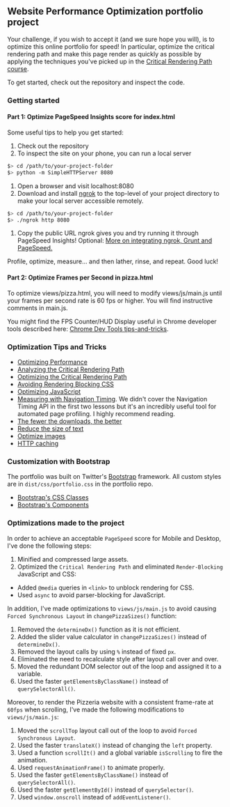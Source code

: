 ## Website Performance Optimization portfolio project

Your challenge, if you wish to accept it (and we sure hope you will), is to optimize this online portfolio for speed! In particular, optimize the critical rendering path and make this page render as quickly as possible by applying the techniques you've picked up in the [Critical Rendering Path course](https://www.udacity.com/course/ud884).

To get started, check out the repository and inspect the code.

### Getting started

#### Part 1: Optimize PageSpeed Insights score for index.html

Some useful tips to help you get started:

1. Check out the repository
1. To inspect the site on your phone, you can run a local server

  ```bash
  $> cd /path/to/your-project-folder
  $> python -m SimpleHTTPServer 8080
  ```

1. Open a browser and visit localhost:8080
1. Download and install [ngrok](https://ngrok.com/) to the top-level of your project directory to make your local server accessible remotely.

  ``` bash
  $> cd /path/to/your-project-folder
  $> ./ngrok http 8080
  ```

1. Copy the public URL ngrok gives you and try running it through PageSpeed Insights! Optional: [More on integrating ngrok, Grunt and PageSpeed.](http://www.jamescryer.com/2014/06/12/grunt-pagespeed-and-ngrok-locally-testing/)

Profile, optimize, measure... and then lather, rinse, and repeat. Good luck!

#### Part 2: Optimize Frames per Second in pizza.html

To optimize views/pizza.html, you will need to modify views/js/main.js until your frames per second rate is 60 fps or higher. You will find instructive comments in main.js.

You might find the FPS Counter/HUD Display useful in Chrome developer tools described here: [Chrome Dev Tools tips-and-tricks](https://developer.chrome.com/devtools/docs/tips-and-tricks).

### Optimization Tips and Tricks
* [Optimizing Performance](https://developers.google.com/web/fundamentals/performance/ "web performance")
* [Analyzing the Critical Rendering Path](https://developers.google.com/web/fundamentals/performance/critical-rendering-path/analyzing-crp.html "analyzing crp")
* [Optimizing the Critical Rendering Path](https://developers.google.com/web/fundamentals/performance/critical-rendering-path/optimizing-critical-rendering-path.html "optimize the crp!")
* [Avoiding Rendering Blocking CSS](https://developers.google.com/web/fundamentals/performance/critical-rendering-path/render-blocking-css.html "render blocking css")
* [Optimizing JavaScript](https://developers.google.com/web/fundamentals/performance/critical-rendering-path/adding-interactivity-with-javascript.html "javascript")
* [Measuring with Navigation Timing](https://developers.google.com/web/fundamentals/performance/critical-rendering-path/measure-crp.html "nav timing api"). We didn't cover the Navigation Timing API in the first two lessons but it's an incredibly useful tool for automated page profiling. I highly recommend reading.
* <a href="https://developers.google.com/web/fundamentals/performance/optimizing-content-efficiency/eliminate-downloads.html">The fewer the downloads, the better</a>
* <a href="https://developers.google.com/web/fundamentals/performance/optimizing-content-efficiency/optimize-encoding-and-transfer.html">Reduce the size of text</a>
* <a href="https://developers.google.com/web/fundamentals/performance/optimizing-content-efficiency/image-optimization.html">Optimize images</a>
* <a href="https://developers.google.com/web/fundamentals/performance/optimizing-content-efficiency/http-caching.html">HTTP caching</a>

### Customization with Bootstrap
The portfolio was built on Twitter's <a href="http://getbootstrap.com/">Bootstrap</a> framework. All custom styles are in `dist/css/portfolio.css` in the portfolio repo.

* <a href="http://getbootstrap.com/css/">Bootstrap's CSS Classes</a>
* <a href="http://getbootstrap.com/components/">Bootstrap's Components</a>

### Optimizations made to the project
In order to achieve an acceptable `PageSpeed` score for Mobile and Desktop, I've done the following steps:
1. Minified and compressed large assets.
2. Optimized the `Critical Rendering Path` and eliminated `Render-Blocking` JavaScript and CSS:
  * Added `@media` queries in `<link>` to unblock rendering for CSS.
  * Used `async` to avoid parser-blocking for JavaScript.

In addition, I've made optimizations to `views/js/main.js` to avoid causing `Forced Synchronous Layout` in `changePizzaSizes()` function:
1. Removed the `determineDx()` function as it is not efficient.
2. Added the slider value calculator in `changePizzaSizes()` instead of `determineDx()`.
3. Removed the layout calls by using `%` instead of fixed `px`.
4. Eliminated the need to recalculate style after layout call over and over.
5. Moved the redundant DOM selector out of the loop and assigned it to a variable.
6. Used the faster `getElementsByClassName()` instead of `querySelectorAll()`.

Moreover, to render the Pizzeria website with a consistent frame-rate at `60fps` when scrolling, I've made the following modifications to `views/js/main.js`:
1. Moved the `scrollTop` layout call out of the loop to avoid `Forced Synchronous Layout`.
2. Used the faster `translateX()` instead of changing the `left` property.
3. Used a function `scrollIt()` and a global variable `isScrolling` to fire the animation.
4. Used `requestAnimationFrame()` to animate properly.
5. Used the faster `getElementsByClassName()` instead of `querySelectorAll()`.
6. Used the faster `getElementById()` instead of `querySelector()`.
7. Used `window.onscroll` instead of `addEventListener()`.
